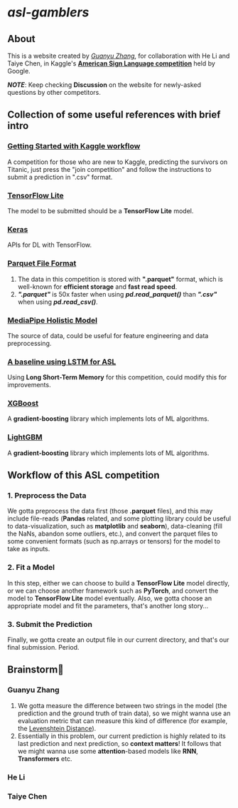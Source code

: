 # ***asl-gamblers***
## About

This is a website created by *[Guanyu Zhang](https://github.com/TonyZhang2004)*, for collaboration with He Li and Taiye Chen, in Kaggle's **[American Sign Language competition](https://www.kaggle.com/competitions/asl-fingerspelling)** held by Google.

***NOTE***: Keep checking **Discussion** on the website for newly-asked questions by other competitors.

## Collection of some useful references with brief intro

### **[Getting Started with Kaggle workflow](https://www.kaggle.com/competitions/titanic)**

A competition for those who are new to Kaggle, predicting the survivors on Titanic, just press the "join competition" and follow the instructions to submit a prediction in ".csv" format.

### **[TensorFlow Lite](https://www.tensorflow.org/lite)**

The model to be submitted should be a **TensorFlow Lite** model.

### **[Keras](https://keras.io/)**

APIs for DL with TensorFlow.

### **[Parquet File Format](https://towardsdatascience.com/demystifying-the-parquet-file-format-13adb0206705)**

1. The data in this competition is stored with **".parquet"** format, which is well-known for **efficient storage** and **fast read speed**.
2. ***".parquet"*** is 50x faster when using ***pd.read_parquet()*** than ***".csv"*** when using ***pd.read_csv()***.

### **[MediaPipe Holistic Model](https://github.com/google/mediapipe/blob/master/docs/solutions/holistic.md)**

The source of data, could be useful for feature engineering and data preprocessing.


### **[A baseline using LSTM for ASL](https://www.kaggle.com/code/stanptown/lstm-baseline-for-starters-sign-language-eeff0f)**

Using **Long Short-Term Memory** for this competition, could modify this for improvements.

### **[XGBoost](https://xgboost.readthedocs.io/)**

A **gradient-boosting** library which implements lots of ML algorithms.

### **[LightGBM](https://lightgbm.readthedocs.io/en/stable/)**

A **gradient-boosting** library which implements lots of ML algorithms.

## Workflow of this ASL competition
### 1. Preprocess the Data

We gotta preprocess the data first (those **.parquet** files), and this may include file-reads (**Pandas** related, and some plotting library could be useful to data-visualization, such as **matplotlib** and **seaborn**), data-cleaning (fill the NaNs, abandon some outliers, etc.), and convert the parquet files to some convenient formats (such as np.arrays or tensors) for the model to take as inputs.

### 2. Fit a Model

In this step, either we can choose to build a **TensorFlow Lite** model directly, or we can choose another framework such as **PyTorch**, and convert the model to **TensorFlow Lite** model eventually. Also, we gotta choose an appropriate model and fit the parameters, that's another long story...

### 3. Submit the Prediction

Finally, we gotta create an output file in our current directory, and that's our final submission. Period.

## Brainstorm🧠
### Guanyu Zhang

1. We gotta measure the difference between two strings in the model (the prediction and the ground truth of train data), so we might wanna use an evaluation metric that can measure this kind of difference (for example, the [Levenshtein Distance](https://en.wikipedia.org/wiki/Levenshtein_distance)).
2. Essentially in this problem, our current prediction is highly related to its last prediction and next prediction, so **context matters**! It follows that we might wanna use some **attention**-based models like **RNN**, **Transformers** etc.

### He Li

### Taiye Chen

